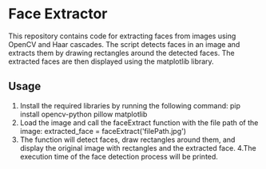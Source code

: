 # Face Extractor
This repository contains code for extracting faces from images using OpenCV and Haar cascades. The script detects faces in an image and extracts them by drawing rectangles around the detected faces. The extracted faces are then displayed using the matplotlib library.

## Usage
1. Install the required libraries by running the following command: 
  pip install opencv-python pillow matplotlib  
2. Load the image and call the faceExtract function with the file path of the image:
  extracted_face = faceExtract('filePath.jpg')
3. The function will detect faces, draw rectangles around them, and display the original image with rectangles and the extracted face. 
4.The execution time of the face detection process will be printed.



